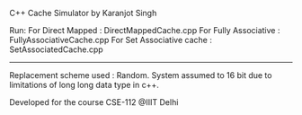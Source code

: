 C++ Cache Simulator 
by Karanjot Singh

Run:
For Direct Mapped : DirectMappedCache.cpp
For Fully Associative : FullyAssociativeCache.cpp
For Set Associative cache : SetAssociatedCache.cpp


*****************************************************************
Replacement scheme used : Random.
System assumed to 16 bit due to limitations of long long data type in c++.

Developed for the course CSE-112 @IIIT Delhi
